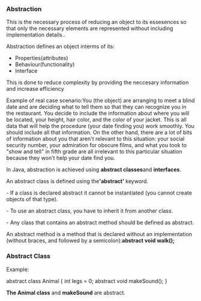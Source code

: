 <strong><h3>Abstraction</h3></strong>
<p>This is the necessary process of reducing an object to its essesences so that only the necessary elements are represented without including implementation details..</p>
<p>Abstraction defines an object interms of its:</p>
<ul>
<li>Properties(attributes)</li>
<li>Behaviour(functionality)</li>
<li>Interface</li>
</ul>
<p>This is done to reduce complexity by providing the neccesary information and increase efficiency</p>
<p>Example of real case scenario:You (the object) are arranging to meet a blind date and are deciding what to tell them so that they can recognize you in the restaurant. You decide to include the information about where you will be located, your height, hair color, and the color of your jacket. This is all data that will help the procedure (your date finding you) work smoothly. You should include all that information. On the other hand, there are a lot of bits of information about you that aren't relevant to this situation: your social security number, your admiration for obscure films, and what you took to "show and tell" in fifth grade are all irrelevant to this particular situation because they won't help your date find you.</p>
<p>In Java, abstraction is achieved using <strong>abstract classes</strong>and <strong>interfaces</strong>.</p>
<p>An abstract class is defined using the<strong>'abstract'</strong> keyword.
<p>- If a class is declared abstract it cannot be instantiated (you cannot create objects of that type).</p>
<p>- To use an abstract class, you have to inherit it from another class.</p>
<p>- Any class that contains an abstract method should be defined as abstract.</p>
<p>An abstract method is a method that is declared without an implementation (without braces, and followed by a semicolon):<strong>abstract void walk();</strong><p>
<strong><h3>Abstract Class</h3></strong>
<p>Example:</p>
	abstract class Animal {
	  int legs = 0;
	  abstract void makeSound();
	}
<p><strong>The Animal class</strong> and <strong>makeSound</strong> are abstract.</p>
